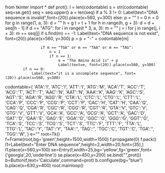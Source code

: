 from tkinter import *
def prot():
    l = len(codontable)
    s = str(codontable)
    seq=se.get()
    seq = seq.upper()
    a = len(seq)
    if a % 3 != 0:
        Label(text="DNA sequence is invalid",font=(20)).place(x=560, y=300)
    else:
        p = ""
        t = 0
        n = 0
        for g in range(1, a, 3):
            d = ""
            h = g
            t = t + 1
            for h in range(h, g + 3):
                d = d + seq[h - 1]
                if d == "ATG":
                    for i in range(t * 3, a, 3):
                        m = ""
                        j = i
                        for j in range(j, i + 3):
                            m += seq[j]
                        if s.find(m) == -1:
                            Label(text="DNA sequence is not exist", font=(20)).place(x=560, y=300)
                        p = p + "-" + codontable[m]

                    if m == "TGA" or m == "TAA" or m == "TAG":
                        n = 1
                        if n == 1:
                            e = "The Amino Acid is" + p
                            Label(text=e, font=(20)).place(x=560, y=300)
            if n == 0:
                Label(text="it is a uncomplete sequence", font=(20)).place(x=560, y=300)


codontable={
    'ATA':'I', 'ATC':'I', 'ATT':'I', 'ATG':'M',
    'ACA':'T', 'ACC':'T', 'ACG':'T', 'ACT':'T',
    'AAC':'N', 'AAT':'N', 'AAA':'K', 'AAG':'K',
    'AGC':'S', 'AGT':'S', 'AGA':'R', 'AGG':'R',
    'CTA':'L', 'CTC':'L', 'CTG':'L', 'CTT':'L',
    'CCA':'P', 'CCC':'P', 'CCG':'P', 'CCT':'P',
    'CAC':'H', 'CAT':'H', 'CAA':'Q', 'CAG':'Q',
    'CGA':'R', 'CGC':'R', 'CGG':'R', 'CGT':'R',
    'GTA':'V', 'GTC':'V', 'GTG':'V', 'GTT':'V',
    'GCA':'A', 'GCC':'A', 'GCG':'A', 'GCT':'A',
    'GAC':'D', 'GAT':'D', 'GAA':'E', 'GAG':'E',
    'GGA':'G', 'GGC':'G', 'GGG':'G', 'GGT':'G',
    'TCA':'S', 'TCC':'S', 'TCG':'S', 'TCT':'S',
    'TTC':'F', 'TTT':'F', 'TTA':'L', 'TTG':'L',
    'TAC':'Y', 'TAT':'Y', 'TAA':'', 'TAG':'',
    'TGC':'C', 'TGT':'C', 'TGA':'', 'TGG':'W',
    }
e=""
root=Tk()
f=Frame(root,bg='green',height=1500,width=1500)
f.propagate(0)
f.pack()
l1=Label(text="Enter DNA sequence",height=2,width=20,font=(35),)
l1.place(x=560,y=100)
se=Entry(f,width=25,bg='yellow',fg='green',font=('georgia',20,'underline'))
se.place(x=450,y=200)
se.bind("<Return>",prot())
b=Button(f,text='Calculate',command=prot)
b.configure(bg="blue")
b.place(x=630,y=400)
root.mainloop()
